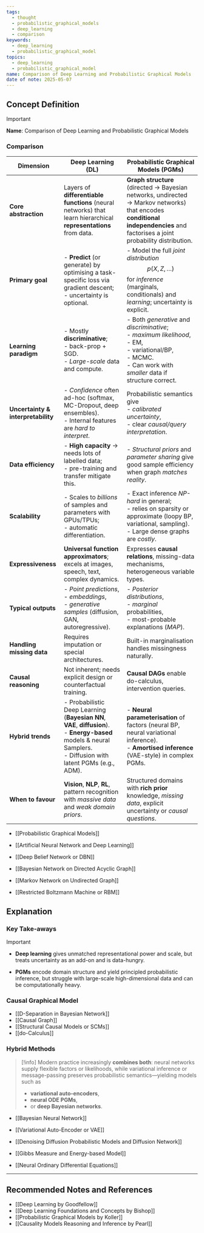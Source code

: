 ```yaml
---
tags:
  - thought
  - probabilistic_graphical_models
  - deep_learning
  - comparison
keywords:
  - deep_learning
  - probabilistic_graphical_model
topics:
  - deep_learning
  - probabilistic_graphical_model
name: Comparison of Deep Learning and Probabilistic Graphical Models
date of note: 2025-05-07
---
```


## Concept Definition

>[!important]
>**Name**: Comparison of Deep Learning and Probabilistic Graphical Models

### Comparison

| Dimension                          | **Deep Learning (DL)**                                                                                                                                                       | **Probabilistic Graphical Models (PGMs)**                                                                                                                                     |
| ---------------------------------- | ---------------------------------------------------------------------------------------------------------------------------------------------------------------------------- | ----------------------------------------------------------------------------------------------------------------------------------------------------------------------------- |
| **Core abstraction**               | Layers of **differentiable functions** (neural networks) that learn hierarchical **representations** from data.                                                              | **Graph structure** (directed → Bayesian networks, undirected → Markov networks) that encodes **conditional independencies** and factorises a joint probability distribution. |
| **Primary goal**                   | - **Predict** (or generate) by optimising a task-specific loss via gradient descent; <br>- uncertainty is optional.                                                          | - Model the full *joint distribution* $$p(X,Z,\dots)$$ for _inference_ (marginals, conditionals) and _learning_; uncertainty is explicit.                                     |
| **Learning paradigm**              | - Mostly **discriminative**; <br>- back-prop + SGD. <br>- *Large-scale* data and compute.                                                                                    | - Both _generative_ and *discriminative*; <br>- *maximum likelihood*, <br>- EM, <br>- variational/BP, <br>- MCMC. <br>- Can work with *smaller* data if structure correct.    |
| **Uncertainty & interpretability** | - *Confidence* often ad-hoc (softmax, MC-Dropout, deep ensembles). <br>- Internal features are *hard to interpret*.                                                          | Probabilistic semantics give <br>- *calibrated uncertainty*, <br>- clear *causal/query interpretation*.                                                                       |
| **Data efficiency**                | - **High capacity** → needs lots of labelled data; <br>- pre-training and transfer mitigate this.                                                                            | - *Structural priors* and *parameter sharing* give good sample efficiency when graph *matches reality*.                                                                       |
| **Scalability**                    | - Scales to *billions* of samples and parameters with GPUs/TPUs; <br>- automatic differentiation.                                                                            | - Exact inference *NP-hard* in general; <br>- relies on sparsity or approximate (loopy BP, variational, sampling). <br>- Large dense graphs are *costly*.                     |
| **Expressiveness**                 | **Universal function approximators**; excels at images, speech, text, complex dynamics.                                                                                      | Expresses **causal relations**, missing-data mechanisms, heterogeneous variable types.                                                                                        |
| **Typical outputs**                | - *Point predictions*, <br>- *embeddings*, <br>- *generative samples* (diffusion, GAN, autoregressive).                                                                      | - *Posterior* *distributions*, <br>- *marginal* probabilities, <br>- most-probable explanations (*MAP*).                                                                      |
| **Handling missing data**          | Requires imputation or special architectures.                                                                                                                                | Built-in marginalisation handles missingness naturally.                                                                                                                       |
| **Causal reasoning**               | Not inherent; needs explicit design or counterfactual training.                                                                                                              | **Causal DAGs** enable do-calculus, intervention queries.                                                                                                                     |
| **Hybrid trends**                  | -  Probabilistic Deep Learning (**Bayesian NN**, **VAE**, **diffusion**).  <br>-  **Energy-based** models & neural Samplers.   <br>- Diffusion with latent PGMs (e.g., ADM). | - **Neural parameterisation** of factors (neural BP, neural variational inference).  <br>- **Amortised inference** (VAE-style) in complex PGMs.                               |
| **When to favour**                 | **Vision**, **NLP**, **RL**, pattern recognition with *massive data* and *weak domain priors*.                                                                               | Structured domains with **rich prior** knowledge, *missing data*, explicit uncertainty or *causal questions*.                                                                 |

- [[Probabilistic Graphical Models]]
- [[Artificial Neural Network and Deep Learning]]

- [[Deep Belief Network or DBN]]
- [[Bayesian Network on Directed Acyclic Graph]]

- [[Markov Network on Undirected Graph]]
- [[Restricted Boltzmann Machine or RBM]]

## Explanation


### Key Take-aways

>[!important]
> - **Deep learning** gives unmatched representational power and scale, but treats uncertainty as an add-on and is data-hungry.
>     
> - **PGMs** encode domain structure and yield principled probabilistic inference, but struggle with large-scale high-dimensional data and can be computationally heavy.
>     

### Causal Graphical Model

- [[D-Separation in Bayesian Network]]
- [[Causal Graph]]
- [[Structural Causal Models or SCMs]]
- [[do-Calculus]]


### Hybrid Methods

>[!info]
> Modern practice increasingly **combines both**: neural networks supply flexible factors or likelihoods, while variational inference or message-passing preserves probabilistic semantics—yielding models such as 
>- **variational auto-encoders**, 
>- **neural ODE PGMs**, 
>- or **deep Bayesian networks**.
> 

- [[Bayesian Neural Network]]
- [[Variational Auto-Encoder or VAE]]
- [[Denoising Diffusion Probabilistic Models and Diffusion Network]]

- [[Gibbs Measure and Energy-based Model]]

- [[Neural Ordinary Differential Equations]]




-----------
##  Recommended Notes and References


- [[Deep Learning by Goodfellow]]
- [[Deep Learning Foundations and Concepts by Bishop]]
- [[Probabilistic Graphical Models by Koller]]
- [[Causality Models Reasoning and Inference by Pearl]]

